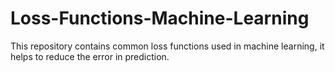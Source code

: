 # Loss-Functions-Machine-Learning
This repository contains common loss functions used in machine learning, it helps to reduce the error in prediction.
